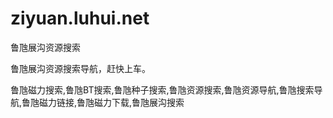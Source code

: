 # ziyuan.luhui.net
鲁虺展沟资源搜索

鲁虺展沟资源搜索导航，赶快上车。

鲁虺磁力搜索,鲁虺BT搜索,鲁虺种子搜索,鲁虺资源搜索,鲁虺资源导航,鲁虺搜索导航,鲁虺磁力链接,鲁虺磁力下载,鲁虺展沟搜索

